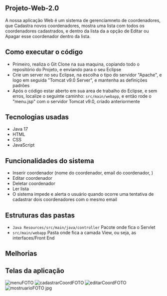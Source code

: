 ## Projeto-Web-2.0
A nossa aplicação Web é um sistema de gerenciamneto de coordenadores, que Cadastra novos coordenadores, mostra uma lista com todos os coordenadores cadastrados, e dentro da lista da a opção de Editar ou Apagar esse coordenador dentro da lista.

## Como executar o código
- Primeiro, realiza o Git Clone na sua maquina, copiando todo o repositório do Projeto, e enviando para o seu Eclipse
- Crie um server no seu Eclipse, na escolha o tipo do servidor "Apache", e logo em seguida "Tomcat v9.0 Server", e mantenha as definições padrões
- Após o código estar aberto em sua area de trabalho do Eclipse, e sem erros, localize o seguinte caminho: `src/main/webapp`, e então rode o "menu.jsp" com o servidor Tomcat v9.0, criado anteriormente

## Tecnologias usadas
- Java 17
- HTML
- CSS
- JavaScript


## Funcionalidades do sistema
- Inserir coordenador (nome do coordenador, email do coordenador, )
- Editar coordenador
- Deletar coordenador
- Ler lista
- O sistema impede e alerta o usuário quando ocorre uma tentativa de cadastrar dois coordenadores com o mesmo email


## Estruturas das pastas
- `Java Resources/src/main/java/controller` Pacote onde fica o Servlet
- `src/main/webapp` Pasta onde fica a camada View, ou seja, as interfaces/Front End 


## Melhorias




## Telas da aplicação

![menuFOTO](https://user-images.githubusercontent.com/87386717/233247427-e31c785c-2628-4315-b09a-5a22f0e99c70.jpg)
![cadastrarCoordFOTO](https://user-images.githubusercontent.com/87386717/233247437-86b8b774-074d-4226-98b7-bd6ea2c64dd0.jpg)
![editarCoordFOTO](https://user-images.githubusercontent.com/87386717/233247469-a6a8f069-230b-42c0-927a-a7f13bab300e.jpg)
![mostruarioFOTO jpg](https://user-images.githubusercontent.com/87386717/233511556-c2d210b2-f88b-4a87-b259-84cf42b2cc42.png)

